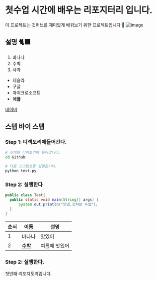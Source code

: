 
# 첫수업 시간에 배우는 리포지터리 입니다.
이 프로젝트는 깃허브를 재미있게 배워보기 위한 프로젝트입니다 🐶
![image](https://github.com/hyeonjeong-ko/my-first-repo/assets/72601276/cd2b7e81-b8a8-4623-a473-791527fa1915)


## 설명 🐈‍⬛
1. 바나나
2. 수박
3. 사과

- 테슬라
- 구글
- 마이크로소프트
- **애플**

[네이버](https://www.naver.com/)

## 스텝 바이 스텝

### Step 1: 디렉토리에들어간다.

```bash
# 깃허브 디렉토리에 들어갑니다.
cd Github

# 다음 스크립트를 실행합니다.
python test.py
```

### Step 2: 실행한다
```java
public class Test{
  public static void main(String[] args) {
      System.out.println("안녕,깃허브 수업");
  }
}

```

| 순서 | 이름 | 설명 |
| --- | --- | --- |
| 1 | 바나나 | 맛있어 |
| 2 | [**수박**](https://www.naver.com) | 여름에 맛있어 |



### Step 2: 실행한다.

첫번째 리포지토리입니다.
